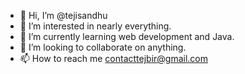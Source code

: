 - 👋 Hi, I’m @tejisandhu
- 👀 I’m interested in nearly everything.
- 🌱 I’m currently learning web development and Java.
- 💞️ I’m looking to collaborate on anything.
- 📫 How to reach me contacttejbir@gmail.com

<!---
tejisandhu/tejisandhu is a ✨ special ✨ repository because its `README.md` (this file) appears on your GitHub profile.
You can click the Preview link to take a look at your changes.
--->
